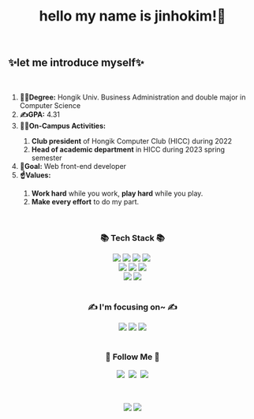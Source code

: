 <div align=center>
    <h1>hello my name is jinhokim!🎈</h1>
</div>

<br>
<div>
    <h2>✨let me introduce myself✨</h2>
</div>

<br>

<ol>
    <li><strong>🧑‍🎓Degree:</strong> Hongik Univ. Business Administration and double major in Computer Science</li>
    <li><strong>✍️GPA:</strong> 4.31</li>
    <li><strong>🏃‍♂️On-Campus Activities:</strong> </li>
    <ol>
        <li><strong>Club president</strong> of Hongik Computer Club (HICC) during 2022</li>
        <li><strong>Head of academic department</strong> in HICC during 2023 spring semester</li>
    </ol>
    <li><strong>🎯Goal:</strong> Web front-end developer</li>
    <li><strong>☝️Values:</strong></li>
    <ol>
        <li><strong>Work hard</strong> while you work, <strong>play hard</strong> while you play.</li>
        <li><strong>Make every effort</strong> to do my part.</li>
    </ol>
</ol>


<br>

<div align=center>
    <h3>📚 Tech Stack 📚</h3>
</div>


<div align=center>        
    <img src="https://img.shields.io/badge/Python-3776AB?style=flat&logo=Python&logoColor=white" />
    <img src="https://img.shields.io/badge/C-A8B9CC?style=flat&logo=C&logoColor=white" />
    <img src="https://img.shields.io/badge/C++-00599C?style=flat&logo=C%2B%2B&logoColor=white" />
    <img src="https://img.shields.io/badge/Java-007396?style=flat-square&logo=Java&logoColor=white"/></a>&nbsp 
    <br>
    <img src="https://img.shields.io/badge/HTML5-E34F26?style=flat&logo=HTML5&logoColor=white" />
    <img src="https://img.shields.io/badge/CSS3-1572B6?style=flat&logo=CSS3&logoColor=white" />
    <img src="https://img.shields.io/badge/JavaScript-F7DF1E?style=flat&logo=JavaScript&logoColor=white" />
    <br>
    <img src="https://img.shields.io/badge/Bootstrap-7952B3?style=flat&logo=Bootstrap&logoColor=white" />
    <img src="https://img.shields.io/badge/Django-092E20?style=flat&logo=Django&logoColor=white" />    
</div>

<br>

<div align=center>
    <h3>✍️ I'm focusing on~ ✍️</h3>
</div>

<div align=center>
    <img src="https://img.shields.io/badge/React-61DAFB?style=flat&logo=React&logoColor=white" />
    <img src="https://img.shields.io/badge/Spring-6DB33F?style=flat&logo=Spring&logoColor=white" />
    <img src="https://img.shields.io/badge/Spring Boot-6DB33F?style=flat&logo=Spring-Boot&logoColor=white" />
</div>

<br>

<h3 align="center">🌈 Follow Me 🌈</h3>
<p align="center">
  <a href="https://www.notion.so/HICC-dc6a52ddd92343c98c8fae14590ceb76"><img src="https://img.shields.io/badge/-HICC-brightgreen"/></a>&nbsp
  <a href="https://www.instagram.com/jinokim98/"><img src="https://img.shields.io/badge/Instagram-E4405F?style=flat-square&logo=Instagram&logoColor=white&link=https://www.instagram.com/jinokim98/"/></a>&nbsp
  <a href="mailto:rlawlsgh1227@gmail.com"><img src="https://img.shields.io/badge/Gmail-d14836?style=flat-square&logo=Gmail&logoColor=white&link=rlawlsgh1227@gmail.com"/></a>
</p>

<br>

<div align=center>
    <br>
<img src="https://github-readme-stats.vercel.app/api/top-langs/?username=jinhokim98&layout=compact">

<img src="https://github-readme-stats.vercel.app/api?username=jinhokim98&show_icons=true">
</div>
